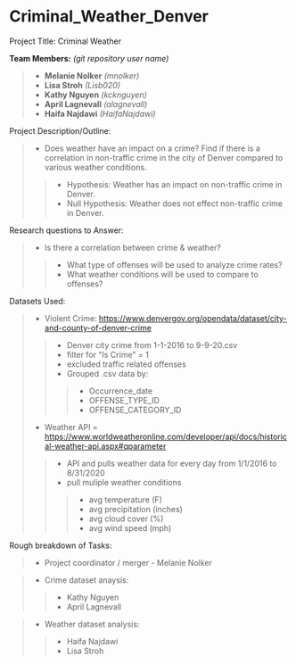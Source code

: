# Criminal_Weather_Denver

Project Title: Criminal Weather

**Team Members:** *(git repository user name)*
>- **Melanie Nolker** *(mnolker)*
>- **Lisa Stroh** *(Lisb020)*
>- **Kathy Nguyen** *(kcknguyen)*
>- **April Lagnevall** *(alagnevall)*
>- **Haifa Najdawi** *(HaifaNajdawi)*

Project Description/Outline: 
>- Does weather have an impact on a crime? Find if there is a correlation in non-traffic crime in the city of Denver compared to various weather conditions.
>>- Hypothesis: Weather has an impact on non-traffic crime in Denver.
>>- Null Hypothesis: Weather does not effect non-traffic crime in Denver.

Research questions to Answer:
>- Is there a correlation between crime & weather?  
>>- What type of offenses will be used to analyze crime rates?
>>- What weather conditions will be used to compare to offenses?

Datasets Used:
>- Violent Crime: https://www.denvergov.org/opendata/dataset/city-and-county-of-denver-crime
>>- Denver city crime from 1-1-2016 to 9-9-20.csv
>>- filter for "Is Crime" = 1
>>- excluded traffic related offenses
>>- Grouped .csv data by: 
>>>- Occurrence_date
>>>- OFFENSE_TYPE_ID
>>>- OFFENSE_CATEGORY_ID
>- Weather API = https://www.worldweatheronline.com/developer/api/docs/historical-weather-api.aspx#qparameter
>>- API and pulls weather data for every day from 1/1/2016 to 8/31/2020
>>- pull muliple weather conditions
>>>- avg temperature (F)
>>>- avg precipitation (inches)
>>>- avg cloud cover (%)
>>>- avg wind speed (mph)

Rough breakdown of Tasks:
>-  Project coordinator / merger - Melanie Nolker

>- Crime dataset anaysis:
>>- Kathy Nguyen
>>- April Lagnevall

>- Weather dataset analysis:
>>- Haifa Najdawi 
>>- Lisa Stroh
